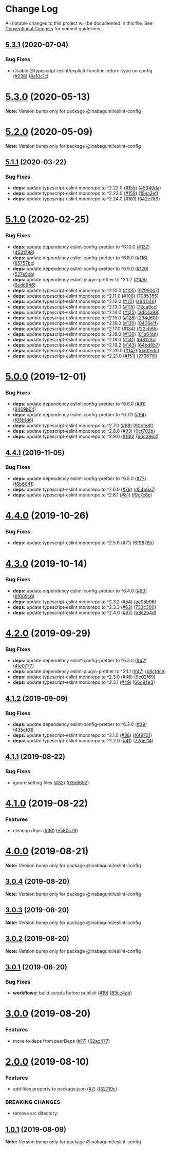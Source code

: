 # Change Log

All notable changes to this project will be documented in this file.
See [Conventional Commits](https://conventionalcommits.org) for commit guidelines.

## [5.3.1](https://github.com/inabagumi/eslint-config/compare/v5.3.0...v5.3.1) (2020-07-04)


### Bug Fixes

* disable @typescript-eslint/explicit-function-return-type on config ([#238](https://github.com/inabagumi/eslint-config/issues/238)) ([8a10c1c](https://github.com/inabagumi/eslint-config/commit/8a10c1cbd8da316c144486145c31a09e1855b7c5))





# [5.3.0](https://github.com/inabagumi/eslint-config/compare/v5.2.0...v5.3.0) (2020-05-13)

**Note:** Version bump only for package @inabagumi/eslint-config





# [5.2.0](https://github.com/inabagumi/eslint-config/compare/v5.1.1...v5.2.0) (2020-05-09)

**Note:** Version bump only for package @inabagumi/eslint-config





## [5.1.1](https://github.com/inabagumi/eslint-config/compare/v5.1.0...v5.1.1) (2020-03-22)


### Bug Fixes

* **deps:** update typescript-eslint monorepo to ^2.22.0 ([#155](https://github.com/inabagumi/eslint-config/issues/155)) ([45349da](https://github.com/inabagumi/eslint-config/commit/45349dadf0a7f4d0b8bd28f466213d5a7c565b12))
* **deps:** update typescript-eslint monorepo to ^2.23.0 ([#159](https://github.com/inabagumi/eslint-config/issues/159)) ([15ea3ef](https://github.com/inabagumi/eslint-config/commit/15ea3ef81011de5415fca754478e93b68d13ee34))
* **deps:** update typescript-eslint monorepo to ^2.24.0 ([#161](https://github.com/inabagumi/eslint-config/issues/161)) ([342e789](https://github.com/inabagumi/eslint-config/commit/342e7897080cc2b065e1838f5fa2ceccfae0fda1))





# [5.1.0](https://github.com/inabagumi/eslint-config/compare/v5.0.0...v5.1.0) (2020-02-25)


### Bug Fixes

* **deps:** update dependency eslint-config-prettier to ^6.10.0 ([#137](https://github.com/inabagumi/eslint-config/issues/137)) ([4531798](https://github.com/inabagumi/eslint-config/commit/4531798178c2818217540540cf53996809c57c0e))
* **deps:** update dependency eslint-config-prettier to ^6.8.0 ([#116](https://github.com/inabagumi/eslint-config/issues/116)) ([85757bc](https://github.com/inabagumi/eslint-config/commit/85757bc0af570033b4577b4d899c5c39857927a7))
* **deps:** update dependency eslint-config-prettier to ^6.9.0 ([#120](https://github.com/inabagumi/eslint-config/issues/120)) ([537e5cb](https://github.com/inabagumi/eslint-config/commit/537e5cb8a886e83542acea7ec59ed2581d812558))
* **deps:** update dependency eslint-plugin-prettier to ^3.1.2 ([#109](https://github.com/inabagumi/eslint-config/issues/109)) ([6edd946](https://github.com/inabagumi/eslint-config/commit/6edd9461275ca97209e6bb589fd1ef31401dbc26))
* **deps:** update typescript-eslint monorepo to ^2.10.0 ([#105](https://github.com/inabagumi/eslint-config/issues/105)) ([97990d7](https://github.com/inabagumi/eslint-config/commit/97990d70e352c875ea96f99d420996d7e85e6cb2))
* **deps:** update typescript-eslint monorepo to ^2.11.0 ([#108](https://github.com/inabagumi/eslint-config/issues/108)) ([7085355](https://github.com/inabagumi/eslint-config/commit/70853556f33e040e656e694ab862ad7949d927d4))
* **deps:** update typescript-eslint monorepo to ^2.12.0 ([#111](https://github.com/inabagumi/eslint-config/issues/111)) ([a941146](https://github.com/inabagumi/eslint-config/commit/a9411469790d99afdc4d2887c53c103f19755913))
* **deps:** update typescript-eslint monorepo to ^2.13.0 ([#115](https://github.com/inabagumi/eslint-config/issues/115)) ([72ca9cc](https://github.com/inabagumi/eslint-config/commit/72ca9ccda7e8035a9cc184dedd9fe19be0930bc0))
* **deps:** update typescript-eslint monorepo to ^2.14.0 ([#125](https://github.com/inabagumi/eslint-config/issues/125)) ([ad44a99](https://github.com/inabagumi/eslint-config/commit/ad44a99c1b1c983e762da83b0bb32af929491849))
* **deps:** update typescript-eslint monorepo to ^2.15.0 ([#128](https://github.com/inabagumi/eslint-config/issues/128)) ([294d60f](https://github.com/inabagumi/eslint-config/commit/294d60f080067e1cea69d12bb329c2778ad38fe5))
* **deps:** update typescript-eslint monorepo to ^2.16.0 ([#130](https://github.com/inabagumi/eslint-config/issues/130)) ([0406e1f](https://github.com/inabagumi/eslint-config/commit/0406e1f0653c36b581270ff70f0e1a32a5427a6c))
* **deps:** update typescript-eslint monorepo to ^2.17.0 ([#134](https://github.com/inabagumi/eslint-config/issues/134)) ([f22cb6b](https://github.com/inabagumi/eslint-config/commit/f22cb6b1c8b1322c80339a1210f6f6bc7f8afd10))
* **deps:** update typescript-eslint monorepo to ^2.18.0 ([#136](https://github.com/inabagumi/eslint-config/issues/136)) ([81b81dd](https://github.com/inabagumi/eslint-config/commit/81b81dd410ff5a08b854e2b3f2bc99abb0650b0f))
* **deps:** update typescript-eslint monorepo to ^2.19.0 ([#141](https://github.com/inabagumi/eslint-config/issues/141)) ([bf8123c](https://github.com/inabagumi/eslint-config/commit/bf8123c8e4de21c38e30b029405948173cf8a226))
* **deps:** update typescript-eslint monorepo to ^2.19.2 ([#143](https://github.com/inabagumi/eslint-config/issues/143)) ([64bd8b7](https://github.com/inabagumi/eslint-config/commit/64bd8b78f266b63f17bf6d29246c5ea054b908c3))
* **deps:** update typescript-eslint monorepo to ^2.20.0 ([#147](https://github.com/inabagumi/eslint-config/issues/147)) ([da0fedc](https://github.com/inabagumi/eslint-config/commit/da0fedc2cb5f3bb16fe7dc8dc95ea1ada3a19783))
* **deps:** update typescript-eslint monorepo to ^2.21.0 ([#151](https://github.com/inabagumi/eslint-config/issues/151)) ([2706119](https://github.com/inabagumi/eslint-config/commit/270611936e27c330eb76321c25d147698bc462a2))





# [5.0.0](https://github.com/inabagumi/eslint-config/compare/v4.4.1...v5.0.0) (2019-12-01)


### Bug Fixes

* **deps:** update dependency eslint-config-prettier to ^6.6.0 ([#91](https://github.com/inabagumi/eslint-config/issues/91)) ([9469b64](https://github.com/inabagumi/eslint-config/commit/9469b64dad35b61e123cb5d28b333160f14915a4))
* **deps:** update dependency eslint-config-prettier to ^6.7.0 ([#94](https://github.com/inabagumi/eslint-config/issues/94)) ([f05b1d6](https://github.com/inabagumi/eslint-config/commit/f05b1d6edc55ddaad064ee0bfa5fd9fdf1bd4a33))
* **deps:** update typescript-eslint monorepo to ^2.7.0 ([#88](https://github.com/inabagumi/eslint-config/issues/88)) ([90bfe8f](https://github.com/inabagumi/eslint-config/commit/90bfe8f6e3db4474aaca43a7c3300c30145df900))
* **deps:** update typescript-eslint monorepo to ^2.8.0 ([#93](https://github.com/inabagumi/eslint-config/issues/93)) ([0cf702b](https://github.com/inabagumi/eslint-config/commit/0cf702bbd30eedc965b3e9052c27f42fe5bc78bd))
* **deps:** update typescript-eslint monorepo to ^2.9.0 ([#100](https://github.com/inabagumi/eslint-config/issues/100)) ([60c2963](https://github.com/inabagumi/eslint-config/commit/60c296314f685ede51096291e58f5d724239fe98))





## [4.4.1](https://github.com/inabagumi/eslint-config/compare/v4.4.0...v4.4.1) (2019-11-05)


### Bug Fixes

* **deps:** update dependency eslint-config-prettier to ^6.5.0 ([#77](https://github.com/inabagumi/eslint-config/issues/77)) ([f8b6641](https://github.com/inabagumi/eslint-config/commit/f8b6641))
* **deps:** update typescript-eslint monorepo to ^2.6.0 ([#79](https://github.com/inabagumi/eslint-config/issues/79)) ([d54b6a7](https://github.com/inabagumi/eslint-config/commit/d54b6a7))
* **deps:** update typescript-eslint monorepo to ^2.6.1 ([#81](https://github.com/inabagumi/eslint-config/issues/81)) ([f9c7c6c](https://github.com/inabagumi/eslint-config/commit/f9c7c6c))





# [4.4.0](https://github.com/inabagumi/eslint-config/compare/v4.3.0...v4.4.0) (2019-10-26)


### Bug Fixes

* **deps:** update typescript-eslint monorepo to ^2.5.0 ([#71](https://github.com/inabagumi/eslint-config/issues/71)) ([6f9878b](https://github.com/inabagumi/eslint-config/commit/6f9878b))





# [4.3.0](https://github.com/inabagumi/eslint-config/compare/v4.2.0...v4.3.0) (2019-10-14)


### Bug Fixes

* **deps:** update dependency eslint-config-prettier to ^6.4.0 ([#60](https://github.com/inabagumi/eslint-config/issues/60)) ([6f009c6](https://github.com/inabagumi/eslint-config/commit/6f009c6))
* **deps:** update typescript-eslint monorepo to ^2.3.2 ([#54](https://github.com/inabagumi/eslint-config/issues/54)) ([ae05b06](https://github.com/inabagumi/eslint-config/commit/ae05b06))
* **deps:** update typescript-eslint monorepo to ^2.3.3 ([#62](https://github.com/inabagumi/eslint-config/issues/62)) ([733c300](https://github.com/inabagumi/eslint-config/commit/733c300))
* **deps:** update typescript-eslint monorepo to ^2.4.0 ([#67](https://github.com/inabagumi/eslint-config/issues/67)) ([b8e2b4d](https://github.com/inabagumi/eslint-config/commit/b8e2b4d))





# [4.2.0](https://github.com/inabagumi/eslint-config/compare/v4.1.2...v4.2.0) (2019-09-29)


### Bug Fixes

* **deps:** update dependency eslint-config-prettier to ^6.3.0 ([#42](https://github.com/inabagumi/eslint-config/issues/42)) ([4fe0777](https://github.com/inabagumi/eslint-config/commit/4fe0777))
* **deps:** update dependency eslint-plugin-prettier to ^3.1.1 ([#47](https://github.com/inabagumi/eslint-config/issues/47)) ([b8cfdce](https://github.com/inabagumi/eslint-config/commit/b8cfdce))
* **deps:** update typescript-eslint monorepo to ^2.3.0 ([#46](https://github.com/inabagumi/eslint-config/issues/46)) ([9e02f69](https://github.com/inabagumi/eslint-config/commit/9e02f69))
* **deps:** update typescript-eslint monorepo to ^2.3.1 ([#49](https://github.com/inabagumi/eslint-config/issues/49)) ([66c9ce3](https://github.com/inabagumi/eslint-config/commit/66c9ce3))





## [4.1.2](https://github.com/inabagumi/eslint-config/compare/v4.1.1...v4.1.2) (2019-09-09)


### Bug Fixes

* **deps:** update dependency eslint-config-prettier to ^6.2.0 ([#39](https://github.com/inabagumi/eslint-config/issues/39)) ([435ef01](https://github.com/inabagumi/eslint-config/commit/435ef01))
* **deps:** update typescript-eslint monorepo to ^2.1.0 ([#38](https://github.com/inabagumi/eslint-config/issues/38)) ([f6f9701](https://github.com/inabagumi/eslint-config/commit/f6f9701))
* **deps:** update typescript-eslint monorepo to ^2.2.0 ([#41](https://github.com/inabagumi/eslint-config/issues/41)) ([72def14](https://github.com/inabagumi/eslint-config/commit/72def14))





## [4.1.1](https://github.com/inabagumi/eslint-config/compare/v4.1.0...v4.1.1) (2019-08-22)


### Bug Fixes

* ignore setting files ([#32](https://github.com/inabagumi/eslint-config/issues/32)) ([03e6652](https://github.com/inabagumi/eslint-config/commit/03e6652))





# [4.1.0](https://github.com/inabagumi/eslint-config/compare/v4.0.0...v4.1.0) (2019-08-22)


### Features

* cleanup deps ([#30](https://github.com/inabagumi/eslint-config/issues/30)) ([e580c79](https://github.com/inabagumi/eslint-config/commit/e580c79))





# [4.0.0](https://github.com/inabagumi/eslint-config/compare/v3.0.4...v4.0.0) (2019-08-21)

**Note:** Version bump only for package @inabagumi/eslint-config





## [3.0.4](https://github.com/inabagumi/eslint-config/compare/v3.0.3...v3.0.4) (2019-08-20)

**Note:** Version bump only for package @inabagumi/eslint-config





## [3.0.3](https://github.com/inabagumi/eslint-config/compare/v3.0.2...v3.0.3) (2019-08-20)

**Note:** Version bump only for package @inabagumi/eslint-config





## [3.0.2](https://github.com/inabagumi/eslint-config/compare/v3.0.1...v3.0.2) (2019-08-20)

**Note:** Version bump only for package @inabagumi/eslint-config





## [3.0.1](https://github.com/inabagumi/eslint-config/compare/v3.0.0...v3.0.1) (2019-08-20)


### Bug Fixes

* **workflows:** build scripts before publish ([#19](https://github.com/inabagumi/eslint-config/issues/19)) ([83cc4ab](https://github.com/inabagumi/eslint-config/commit/83cc4ab))





# [3.0.0](https://github.com/inabagumi/eslint-config/compare/v2.1.0...v3.0.0) (2019-08-20)


### Features

* move to deps from peerDeps ([#17](https://github.com/inabagumi/eslint-config/issues/17)) ([62ac477](https://github.com/inabagumi/eslint-config/commit/62ac477))





# [2.0.0](https://github.com/inabagumi/eslint-config/compare/v1.0.4...v2.0.0) (2019-08-10)


### Features

* add files property to package.json ([#7](https://github.com/inabagumi/eslint-config/issues/7)) ([f32719c](https://github.com/inabagumi/eslint-config/commit/f32719c))


### BREAKING CHANGES

* remove src directory.





## [1.0.1](https://github.com/inabagumi/eslint-config/compare/v1.0.0...v1.0.1) (2019-08-09)

**Note:** Version bump only for package @inabagumi/eslint-config
